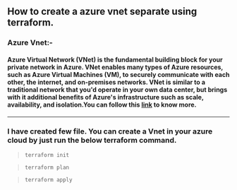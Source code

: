 ## How to create a azure vnet separate   using terraform.

### Azure Vnet:-

#### Azure Virtual Network (VNet) is the fundamental building block for your private network in Azure. VNet enables many types of Azure resources, such as Azure Virtual Machines (VM), to securely communicate with each other, the internet, and on-premises networks. VNet is similar to a traditional network that you'd operate in your own data center, but brings with it additional benefits of Azure's infrastructure such as scale, availability, and isolation.You can follow this <a href="https://learn.microsoft.com/en-us/azure/virtual-network/virtual-networks-overview" target="_blank">link</a> to know more.
---

### I have created few file. You can create a Vnet in your azure cloud by just run the below terraform command.

> ```terraform init ```

> ```terraform plan```

> ```terraform apply```